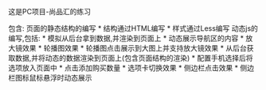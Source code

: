 这是PC项目-尚品汇的练习

包含:
页面的静态结构的编写
    * 结构通过HTML编写
    * 样式通过Less编写
动态js的编写,包括:
    * 模拟从后台拿到数据,并渲染到页面上
    * 动态展示导航区的内容
    * 放大镜效果
    * 轮播图效果
    * 轮播图点击展示到大图上并支持放大镜效果
    * 从后台获取数据,并将动态的数据渲染到页面上(包含页面结构的渲染)
    * 配置手机选择后将选项放入页面中
    * 点击添加购买数量
    * 选项卡切换效果
    * 侧边栏点击效果
    * 侧边栏图标鼠标悬浮时动态展示